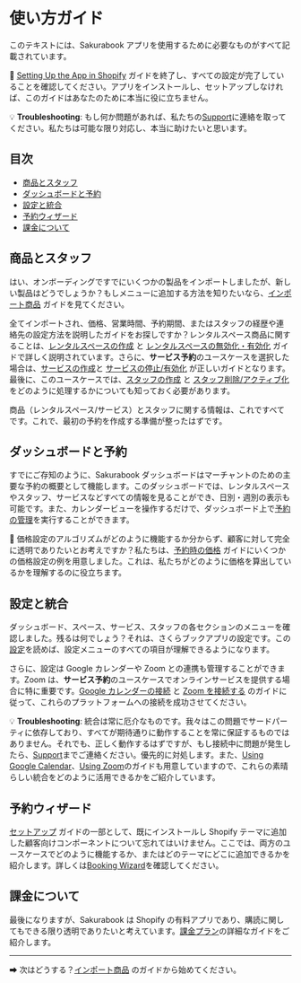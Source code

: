 # 使い方ガイド

このテキストには、Sakurabook アプリを使用するために必要なものがすべて記載されています。

📌 [Setting Up the App in Shopify](setting-up-the-app-in-shopify.md) ガイドを終了し、すべての設定が完了していることを確認してください。アプリをインストールし、セットアップしなければ、このガイドはあなたのために本当に役に立ちません。

💡 **Troubleshooting**: もし何か問題があれば、私たちの[Support](app.https://sakurabook.app/pages/support)に連絡を取ってください。私たちは可能な限り対応し、本当に助けたいと思います。

## 目次

- [商品とスタッフ](#商品とスタッフ)
- [ダッシュボードと予約](#ダッシュボードと予約)
- [設定と統合](#設定と統合)
- [予約ウィザード](#予約ウィザード)
- [課金について](#課金について)

## 商品とスタッフ

はい、オンボーディングですでにいくつかの製品をインポートしましたが、新しい製品はどうでしょうか？もしメニューに追加する方法を知りたいなら、[インポート商品](./import-product.md) ガイドを見てください。

全てインポートされ、価格、営業時間、予約期間、またはスタッフの経歴や連絡先の設定方法を説明したガイドをお探しですか？レンタルスペース商品に関することは、[レンタルスペースの作成](./create-rental-space.md) と [レンタルスペースの無効化・有効化](rental-space-de-activation.md) ガイドで詳しく説明されています。さらに、**サービス予約**のユースケースを選択した場合は、[サービスの作成](./create-service.md)と [サービスの停止/有効化](./service-de-activation.md) が正しいガイドとなります。最後に、このユースケースでは、[スタッフの作成](./create-staff.md) と [スタッフ削除/アクティブ化](./staff-de-activation.md) をどのように処理するかについても知っておく必要があります。

商品（レンタルスペース/サービス）とスタッフに関する情報は、これですべてです。これで、最初の予約を作成する準備が整ったはずです。

## ダッシュボードと予約

すでにご存知のように、Sakurabook ダッシュボードはマーチャントのための主要な予約の概要として機能します。このダッシュボードでは、レンタルスペースやスタッフ、サービスなどすべての情報を見ることができ、日別・週別の表示も可能です。また、カレンダービューを操作するだけで、ダッシュボード上で[予約の管理](./manage-bookings.md)を実行することができます。

💸 価格設定のアルゴリズムがどのように機能するか分からず、顧客に対して完全に透明でありたいとお考えですか？私たちは、[予約時の価格](./price-for-bookings.md) ガイドにいくつかの価格設定の例を用意しました。これは、私たちがどのように価格を算出しているかを理解するのに役立ちます。

## 設定と統合

ダッシュボード、スペース、サービス、スタッフの各セクションのメニューを確認しました。残るは何でしょう？それは、さくらブックアプリの設定です。この[設定](./settings.md)を読めば、設定メニューのすべての項目が理解できるようになります。

さらに、設定は Google カレンダーや Zoom との連携も管理することができます。Zoom は、**サービス予約**のユースケースでオンラインサービスを提供する場合に特に重要です。[Google カレンダーの接続](./connect-google-calendar.md) と [Zoom を接続する](./connect-zoom.md) のガイドに従って、これらのプラットフォームへの接続を成功させてください。

💡 **Troubleshooting**: 統合は常に厄介なものです。我々はこの問題でサードパーティに依存しており、すべてが期待通りに動作することを常に保証するものではありません。それでも、正しく動作するはずですが、もし接続中に問題が発生したら、[Support](https://app.sakurabook.app/pages/support)までご連絡ください。優先的に対処します。また、[Using Google Calendar](./using-google-calendar.md)、[Using Zoom](./using-zoom.md)のガイドも用意していますので、これらの素晴らしい統合をどのように活用できるかをご紹介しています。

## 予約ウィザード

[セットアップ](./setting-up-the-app-in-shopify.md) ガイドの一部として、既にインストールし Shopify テーマに追加した顧客向けコンポーネントについて忘れてはいけません。ここでは、両方のユースケースでどのように機能するか、またはどのテーマにどこに追加できるかを紹介します。詳しくは[Booking Wizard](./booking-wizard.md)を確認してください。

## 課金について

最後になりますが、Sakurabook は Shopify の有料アプリであり、購読に関してもできる限り透明でありたいと考えています。[課金プラン](./billing-plans.md)の詳細なガイドをご紹介します。

---

➡ 次はどうする？[インポート商品](./import-product.md) のガイドから始めてください。
